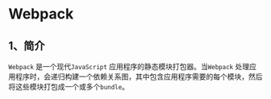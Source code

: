 # Webpack

## 1、简介

`Webpack` 是一个现代`JavaScript` 应用程序的静态模块打包器。当`Webpack` 处理应用程序时，会递归构建一个依赖关系图，其中包含应用程序需要的每个模块，然后将这些模块打包成一个或多个`bundle`。